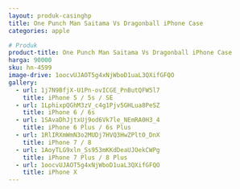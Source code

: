 ```yaml
---
layout: produk-casinghp
title: One Punch Man Saitama Vs Dragonball iPhone Case
categories: apple

# Produk
product-title: One Punch Man Saitama Vs Dragonball iPhone Case
harga: 90000
sku: hn-4599
image-drive: 1oocvUJAOT5g4xNjWboD1uaL3QXifGFQO
gallery:
  - url: 1j7N9BfjX-U1Pn-ovICGE_PnButQFW5l7
    title: iPhone 5 / 5s / SE
  - url: 1LphixpQGhM3zV_c4g1Pjv5GHLua8PeSZ
    title: iPhone 6 / 6s
  - url: 1SAvaDhJjtxUj9od6Vk7le_NEmRA0H3_4
    title: iPhone 6 Plus / 6s Plus
  - url: 1RlIRXmWmN3o2MUDj7HVQ3HwZPltO_DnX
    title: iPhone 7 / 8
  - url: 1AoyTLG9xln_Ss953mKKdDeaUJOekCWPg
    title: iPhone 7 Plus / 8 Plus
  - url: 1oocvUJAOT5g4xNjWboD1uaL3QXifGFQO
    title: iPhone X
---
```

